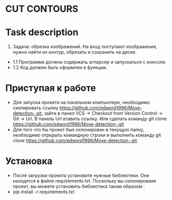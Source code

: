 # CUT CONTOURS
# Task description
1. Задача: обрезка изображений. На вход поступают изображения, нужно найти их контур, обрезать и сохранить на диске. 
- 1.1 Программа должна содержать агпарсер и запускаться с консоли. 
- 1.2 Код должен быть оформлен в функции.
 
# Приступая к работе
 - Для запуска проекта на локальном компьютере, необходимо скопировать ссылку https://github.com/edword1996/Move-detection-.git, зайти в панел VCS -> Checkout from Version Control -> Git -> Url. В панель  Url втавить ссылку. Или сделать команду git clone https://github.com/edword1996/Move-detection-.git
 - Для того что бы проект был склонирован в текущую папку, необходимо отркрыть командную строки и выполнить команду git clone https://github.com/edword1996/Move-detection-.git.


# Установка
- После загрузки проекта установите нужные библиотеки. Они находятся в файле requirements.txt. Поскольку вы склонировали проект, вы можете установить библиотека таким образом :
- pip install -r requirements.txt


